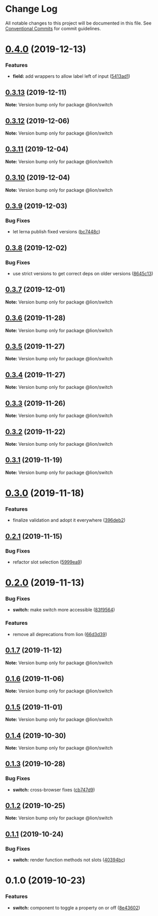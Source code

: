 # Change Log

All notable changes to this project will be documented in this file.
See [Conventional Commits](https://conventionalcommits.org) for commit guidelines.

# [0.4.0](https://github.com/ing-bank/lion/compare/@lion/switch@0.3.13...@lion/switch@0.4.0) (2019-12-13)


### Features

* **field:** add wrappers to allow label left of input ([5413ad1](https://github.com/ing-bank/lion/commit/5413ad130fac76235609ea735aea6c41467f1b22))





## [0.3.13](https://github.com/ing-bank/lion/compare/@lion/switch@0.3.12...@lion/switch@0.3.13) (2019-12-11)

**Note:** Version bump only for package @lion/switch





## [0.3.12](https://github.com/ing-bank/lion/compare/@lion/switch@0.3.11...@lion/switch@0.3.12) (2019-12-06)

**Note:** Version bump only for package @lion/switch





## [0.3.11](https://github.com/ing-bank/lion/compare/@lion/switch@0.3.10...@lion/switch@0.3.11) (2019-12-04)

**Note:** Version bump only for package @lion/switch





## [0.3.10](https://github.com/ing-bank/lion/compare/@lion/switch@0.3.9...@lion/switch@0.3.10) (2019-12-04)

**Note:** Version bump only for package @lion/switch





## [0.3.9](https://github.com/ing-bank/lion/compare/@lion/switch@0.3.8...@lion/switch@0.3.9) (2019-12-03)


### Bug Fixes

* let lerna publish fixed versions ([bc7448c](https://github.com/ing-bank/lion/commit/bc7448c694deb3c05fd3d083a9acb5365b26b7ab))





## [0.3.8](https://github.com/ing-bank/lion/compare/@lion/switch@0.3.7...@lion/switch@0.3.8) (2019-12-02)


### Bug Fixes

* use strict versions to get correct deps on older versions ([8645c13](https://github.com/ing-bank/lion/commit/8645c13b1d77e488713f2e5e0e4e00c4d30ea1ee))





## [0.3.7](https://github.com/ing-bank/lion/compare/@lion/switch@0.3.6...@lion/switch@0.3.7) (2019-12-01)

**Note:** Version bump only for package @lion/switch





## [0.3.6](https://github.com/ing-bank/lion/compare/@lion/switch@0.3.5...@lion/switch@0.3.6) (2019-11-28)

**Note:** Version bump only for package @lion/switch





## [0.3.5](https://github.com/ing-bank/lion/compare/@lion/switch@0.3.4...@lion/switch@0.3.5) (2019-11-27)

**Note:** Version bump only for package @lion/switch





## [0.3.4](https://github.com/ing-bank/lion/compare/@lion/switch@0.3.3...@lion/switch@0.3.4) (2019-11-27)

**Note:** Version bump only for package @lion/switch





## [0.3.3](https://github.com/ing-bank/lion/compare/@lion/switch@0.3.2...@lion/switch@0.3.3) (2019-11-26)

**Note:** Version bump only for package @lion/switch





## [0.3.2](https://github.com/ing-bank/lion/compare/@lion/switch@0.3.1...@lion/switch@0.3.2) (2019-11-22)

**Note:** Version bump only for package @lion/switch





## [0.3.1](https://github.com/ing-bank/lion/compare/@lion/switch@0.3.0...@lion/switch@0.3.1) (2019-11-19)

**Note:** Version bump only for package @lion/switch





# [0.3.0](https://github.com/ing-bank/lion/compare/@lion/switch@0.2.1...@lion/switch@0.3.0) (2019-11-18)


### Features

* finalize validation and adopt it everywhere ([396deb2](https://github.com/ing-bank/lion/commit/396deb2e3b4243f102a5c98e9b0518fa0f31a6b1))





## [0.2.1](https://github.com/ing-bank/lion/compare/@lion/switch@0.2.0...@lion/switch@0.2.1) (2019-11-15)


### Bug Fixes

* refactor slot selection ([5999ea9](https://github.com/ing-bank/lion/commit/5999ea956967b449f3f04935c7facb19e2889dc9))





# [0.2.0](https://github.com/ing-bank/lion/compare/@lion/switch@0.1.7...@lion/switch@0.2.0) (2019-11-13)


### Bug Fixes

* **switch:** make switch more accessible ([83f9564](https://github.com/ing-bank/lion/commit/83f9564ae0c7f6f6ed552a63efa268dbe4ff4ec5))


### Features

* remove all deprecations from lion ([66d3d39](https://github.com/ing-bank/lion/commit/66d3d390aebeaa61b6effdea7d5f7eea0e89c894))





## [0.1.7](https://github.com/ing-bank/lion/compare/@lion/switch@0.1.6...@lion/switch@0.1.7) (2019-11-12)

**Note:** Version bump only for package @lion/switch





## [0.1.6](https://github.com/ing-bank/lion/compare/@lion/switch@0.1.5...@lion/switch@0.1.6) (2019-11-06)

**Note:** Version bump only for package @lion/switch





## [0.1.5](https://github.com/ing-bank/lion/compare/@lion/switch@0.1.4...@lion/switch@0.1.5) (2019-11-01)

**Note:** Version bump only for package @lion/switch





## [0.1.4](https://github.com/ing-bank/lion/compare/@lion/switch@0.1.3...@lion/switch@0.1.4) (2019-10-30)

**Note:** Version bump only for package @lion/switch





## [0.1.3](https://github.com/ing-bank/lion/compare/@lion/switch@0.1.2...@lion/switch@0.1.3) (2019-10-28)


### Bug Fixes

* **switch:** cross-browser fixes ([cb747d9](https://github.com/ing-bank/lion/commit/cb747d9))





## [0.1.2](https://github.com/ing-bank/lion/compare/@lion/switch@0.1.1...@lion/switch@0.1.2) (2019-10-25)

**Note:** Version bump only for package @lion/switch





## [0.1.1](https://github.com/ing-bank/lion/compare/@lion/switch@0.1.0...@lion/switch@0.1.1) (2019-10-24)


### Bug Fixes

* **switch:** render function methods not slots ([40394bc](https://github.com/ing-bank/lion/commit/40394bc))





# 0.1.0 (2019-10-23)


### Features

* **switch:** component to toggle a property on or off ([8e43602](https://github.com/ing-bank/lion/commit/8e43602))
